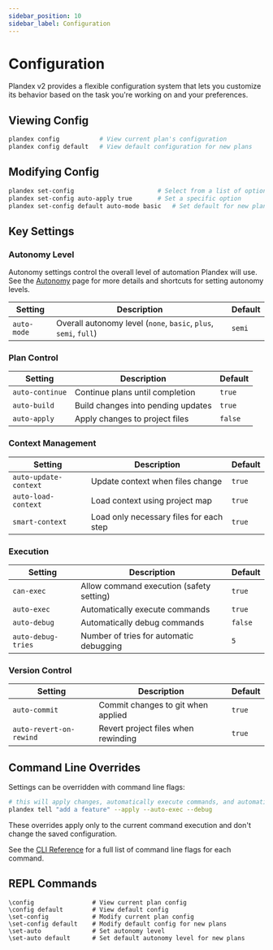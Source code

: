 ```yaml
---
sidebar_position: 10
sidebar_label: Configuration
---
```


# Configuration

Plandex v2 provides a flexible configuration system that lets you customize its behavior based on the task
you're working on and your preferences.

## Viewing Config

```bash
plandex config           # View current plan's configuration
plandex config default   # View default configuration for new plans
```

## Modifying Config

```bash
plandex set-config                       # Select from a list of options
plandex set-config auto-apply true       # Set a specific option
plandex set-config default auto-mode basic   # Set default for new plans
```

## Key Settings

### Autonomy Level

Autonomy settings control the overall level of automation Plandex will use. See the [Autonomy](./autonomy.md) page for more details and shortcuts for setting autonomy levels.

| Setting               | Description                                                      | Default |
| --------------------- | ---------------------------------------------------------------- | ------- |
| `auto-mode`           | Overall autonomy level (`none`, `basic`, `plus`, `semi`, `full`) | `semi` |

### Plan Control

| Setting               | Description                                                      | Default |
| --------------------- | ---------------------------------------------------------------- | ------- |
| `auto-continue`       | Continue plans until completion                                  | `true`  |
| `auto-build`          | Build changes into pending updates                               | `true`  |
| `auto-apply`          | Apply changes to project files                                   | `false` |

### Context Management

| Setting                 | Description                              | Default |
| ----------------------- | ---------------------------------------- | ------- |
| `auto-update-context` | Update context when files change           | `true`  |
| `auto-load-context`     | Load context using project map           | `true`  |
| `smart-context`         | Load only necessary files for each step  | `true`  |

### Execution

| Setting                 | Description                              | Default |
| ----------------------- | ---------------------------------------- | ------- |
| `can-exec`              | Allow command execution (safety setting) | `true`  |
| `auto-exec`             | Automatically execute commands           | `true` |
| `auto-debug`            | Automatically debug commands             | `false` |
| `auto-debug-tries`      | Number of tries for automatic debugging  | `5`     |

### Version Control

| Setting                 | Description                              | Default |
| ----------------------- | ---------------------------------------- | ------- |
| `auto-commit`           | Commit changes to git when applied       | `true` |
| `auto-revert-on-rewind` | Revert project files when rewinding      | `true`  |


## Command Line Overrides

Settings can be overridden with command line flags:

```bash
# this will apply changes, automatically execute commands, and automatically debug regardless of your autonomy level and config settings
plandex tell "add a feature" --apply --auto-exec --debug
```

These overrides apply only to the current command execution and don't change the saved configuration.

See the [CLI Reference](../cli-reference.md) for a full list of command line flags for each command.

## REPL Commands

```
\config                # View current plan config
\config default        # View default config
\set-config            # Modify current plan config
\set-config default    # Modify default config for new plans
\set-auto              # Set autonomy level
\set-auto default      # Set default autonomy level for new plans
```
